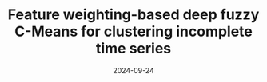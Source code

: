 ---
title: "Feature weighting-based deep fuzzy C-Means for clustering incomplete time series"
collection: publications
permalink: /publication/paper-16_Feature_weighting-based_deep_fuzzy_C-Means
date: 2024-09-24
venue: 'IEEE TRANSACTIONS ON FUZZY SYSTEMS'
link: 'https://ieeexplore.ieee.org/abstract/document/10689343/'
paperurl: '/files/paper-16_Feature_weighting-based_deep_fuzzy_C-Means/paper.pdf'
github: 'https://github.com/Du-Team/EEDFC'
code: '/files/paper-16_Feature_weighting-based_deep_fuzzy_C-Means/cite.bib'
citation: 'Yurui Li, Mingjing Du, Wenbin Zhang, Xiang Jiang, Yongquan Dong<sup>*</sup>. Feature weighting-based deep fuzzy C-Means for clustering incomplete time series.&quot; <i>IEEE Transactions on Fuzzy Systems</i>, 2024.'
---